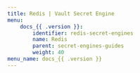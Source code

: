```yaml
---
title: Redis | Vault Secret Engine
menu:
    docs_{{ .version }}:
        identifier: redis-secret-engines
        name: Redis   
        parent: secret-engines-guides 
        weight: 40
menu_name: docs_{{ .version }}
---
```

